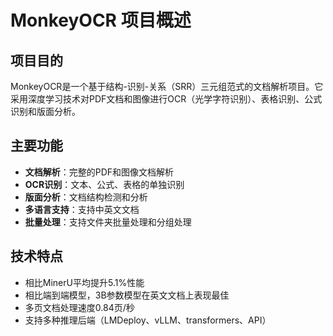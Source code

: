 # MonkeyOCR 项目概述

## 项目目的
MonkeyOCR是一个基于结构-识别-关系（SRR）三元组范式的文档解析项目。它采用深度学习技术对PDF文档和图像进行OCR（光学字符识别）、表格识别、公式识别和版面分析。

## 主要功能
- **文档解析**：完整的PDF和图像文档解析
- **OCR识别**：文本、公式、表格的单独识别
- **版面分析**：文档结构检测和分析
- **多语言支持**：支持中英文文档
- **批量处理**：支持文件夹批量处理和分组处理

## 技术特点
- 相比MinerU平均提升5.1%性能
- 相比端到端模型，3B参数模型在英文文档上表现最佳
- 多页文档处理速度0.84页/秒
- 支持多种推理后端（LMDeploy、vLLM、transformers、API）